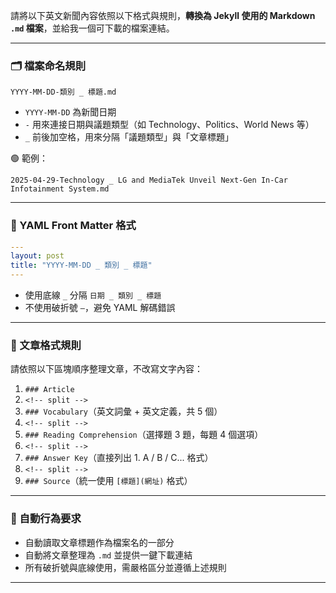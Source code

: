 請將以下英文新聞內容依照以下格式與規則，**轉換為 Jekyll 使用的 Markdown `.md` 檔案**，並給我一個可下載的檔案連結。

---

### 🗂 檔案命名規則
```
YYYY-MM-DD-類別 _ 標題.md
```
- `YYYY-MM-DD` 為新聞日期
- `-` 用來連接日期與議題類型（如 Technology、Politics、World News 等）
- `_` 前後加空格，用來分隔「議題類型」與「文章標題」

🟢 範例：
```
2025-04-29-Technology _ LG and MediaTek Unveil Next-Gen In-Car Infotainment System.md
```

---

### 🧾 YAML Front Matter 格式
```yaml
---
layout: post
title: "YYYY-MM-DD _ 類別 _ 標題"
---
```
- 使用底線 `_` 分隔 `日期 _ 類別 _ 標題`
- 不使用破折號 `–`，避免 YAML 解碼錯誤

---

### 📑 文章格式規則
請依照以下區塊順序整理文章，不改寫文字內容：

1. `### Article`  
2. `<!-- split -->`  
3. `### Vocabulary`（英文詞彙 + 英文定義，共 5 個）  
4. `<!-- split -->`  
5. `### Reading Comprehension`（選擇題 3 題，每題 4 個選項）  
6. `<!-- split -->`  
7. `### Answer Key`（直接列出 1. A / B / C... 格式）  
8. `<!-- split -->`  
9. `### Source`（統一使用 `[標題](網址)` 格式）

---

### 🔄 自動行為要求
- 自動讀取文章標題作為檔案名的一部分
- 自動將文章整理為 `.md` 並提供一鍵下載連結
- 所有破折號與底線使用，需嚴格區分並遵循上述規則

---
